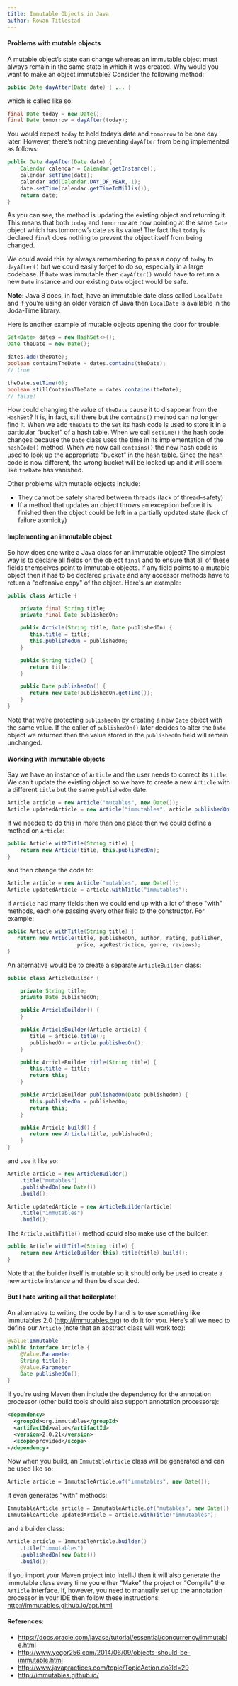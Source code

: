 ```yaml
---
title: Immutable Objects in Java
author: Rowan Titlestad
---
```


#### Problems with mutable objects

A mutable object’s state can change whereas an immutable object must always remain in the same state in which it was created. Why would you want to make an object immutable?
<more>
Consider the following method:

~~~java
public Date dayAfter(Date date) { ... }
~~~

which is called like so:

~~~java
final Date today = new Date();
final Date tomorrow = dayAfter(today);
~~~

You would expect `today` to hold today’s date and `tomorrow` to be one day later. However, there’s nothing preventing `dayAfter` from being implemented as follows:

~~~java
public Date dayAfter(Date date) {
    Calendar calendar = Calendar.getInstance();
    calendar.setTime(date);
    calendar.add(Calendar.DAY_OF_YEAR, 1);
    date.setTime(calendar.getTimeInMillis());
    return date;
}
~~~

As you can see, the method is updating the existing object and returning it. This means that both `today` and `tomorrow` are now pointing at the same `Date` object which has tomorrow’s date as its value! The fact that `today` is declared `final` does nothing to prevent the object itself from being changed.

We could avoid this by always remembering to pass a copy of `today` to `dayAfter()` but we could easily forget to do so, especially in a large codebase. If `Date` was immutable then `dayAfter()` would have to return a new `Date` instance and our existing `Date` object would be safe.

**Note:** Java 8 does, in fact, have an immutable date class called `LocalDate` and if you’re using an older version of Java then `LocalDate` is available in the Joda-Time library.

Here is another example of mutable objects opening the door for trouble:

~~~java
Set<Date> dates = new HashSet<>();
Date theDate = new Date();

dates.add(theDate);
boolean containsTheDate = dates.contains(theDate);
// true

theDate.setTime(0);
boolean stillContainsTheDate = dates.contains(theDate);
// false!
~~~

How could changing the value of `theDate` cause it to disappear from the `HashSet`? It is, in fact, still there but the `contains()` method can no longer find it. When we add `theDate` to the `Set` its hash code is used to store it in a particular “bucket” of a hash table. When we call `setTime()` the hash code changes because the `Date` class uses the time in its implementation of the `hashCode()` method. When we now call `contains()` the new hash code is used to look up the appropriate “bucket” in the hash table. Since the hash code is now different, the wrong bucket will be looked up and it will seem like `theDate` has vanished.

Other problems with mutable objects include:
* They cannot be safely shared between threads (lack of thread-safety)
* If a method that updates an object throws an exception before it is finished then the object could be left in a partially updated state (lack of failure atomicity)

#### Implementing an immutable object

So how does one write a Java class for an immutable object? The simplest way is to declare all fields on the object `final` and to ensure that all of these fields themselves point to immutable objects. If any field points to a mutable object then it has to be declared `private` and any accessor methods have to return a "defensive copy" of the object. Here's an example:

~~~java
public class Article {

    private final String title;
    private final Date publishedOn;

    public Article(String title, Date publishedOn) {
       this.title = title;
       this.publishedOn = publishedOn;
    }

    public String title() {
       return title;
    }

    public Date publishedOn() {
       return new Date(publishedOn.getTime());
    }
}
~~~

Note that we’re protecting `publishedOn` by creating a new `Date` object with the same value. If the caller of `publishedOn()` later decides to alter the `Date` object we returned then the value stored in the `publishedOn` field will remain unchanged.

#### Working with immutable objects

Say we have an instance of `Article` and the user needs to correct its `title`. We can’t update the existing object so we have to create a new `Article` with a different `title` but the same `publishedOn` date.

~~~java
Article article = new Article("mutables", new Date());
Article updatedArticle = new Article("immutables", article.publishedOn());
~~~

If we needed to do this in more than one place then we could define a method on `Article`:

~~~java
public Article withTitle(String title) {
    return new Article(title, this.publishedOn);
}
~~~

and then change the code to:

~~~java
Article article = new Article("mutables", new Date());
Article updatedArticle = article.withTitle("immutables");
~~~

If `Article` had many fields then we could end up with a lot of these "with" methods, each one passing every other field to the constructor. For example:

~~~java
public Article withTitle(String title) {
   return new Article(title, publishedOn, author, rating, publisher,
                      price, ageRestriction, genre, reviews);
}
~~~

An alternative would be to create a separate `ArticleBuilder` class:

~~~java
public class ArticleBuilder {

    private String title;
    private Date publishedOn;

    public ArticleBuilder() {
    }

    public ArticleBuilder(Article article) {
       title = article.title();
       publishedOn = article.publishedOn();
    }

    public ArticleBuilder title(String title) {
       this.title = title;
       return this;
    }

    public ArticleBuilder publishedOn(Date publishedOn) {
       this.publishedOn = publishedOn;
       return this;
    }

    public Article build() {
       return new Article(title, publishedOn);
    }
}
~~~

and use it like so:

~~~java
Article article = new ArticleBuilder()
    .title("mutables")
    .publishedOn(new Date())
    .build();

Article updatedArticle = new ArticleBuilder(article)
    .title("immutables")
    .build();
~~~

The `Article.withTitle()` method could also make use of the builder:

~~~java
public Article withTitle(String title) {
    return new ArticleBuilder(this).title(title).build();
}
~~~

Note that the builder itself is mutable so it should only be used to create a new `Article` instance and then be discarded.

#### But I hate writing all that boilerplate!

An alternative to writing the code by hand is to use something like Immutables 2.0 (http://immutables.org) to do it for you. Here’s all we need to define our `Article` (note that an abstract class will work too):

~~~java
@Value.Immutable
public interface Article {
    @Value.Parameter
    String title();
    @Value.Parameter
    Date publishedOn();
}
~~~

If you’re using Maven then include the dependency for the annotation processor (other build tools should also support annotation processors):

~~~xml
<dependency>
  <groupId>org.immutables</groupId>
  <artifactId>value</artifactId>
  <version>2.0.21</version>
  <scope>provided</scope>
</dependency>
~~~

Now when you build, an `ImmutableArticle` class will be generated and can be used like so:

~~~java
Article article = ImmutableArticle.of("immutables", new Date());
~~~

It even generates "with" methods:

~~~java
ImmutableArticle article = ImmutableArticle.of("mutables", new Date());
ImmutableArticle updatedArticle = article.withTitle("immutables");
~~~

and a builder class:

~~~java
Article article = ImmutableArticle.builder()
    .title("immutables")
    .publishedOn(new Date())
    .build();
~~~

If you import your Maven project into IntelliJ then it will also generate the immutable class every time you either “Make” the project or “Compile” the `Article` interface. If, however, you need to manually set up the annotation processor in your IDE then follow these instructions: http://immutables.github.io/apt.html

#### References:
* https://docs.oracle.com/javase/tutorial/essential/concurrency/immutable.html
* http://www.yegor256.com/2014/06/09/objects-should-be-immutable.html
* http://www.javapractices.com/topic/TopicAction.do?Id=29
* http://immutables.github.io/
